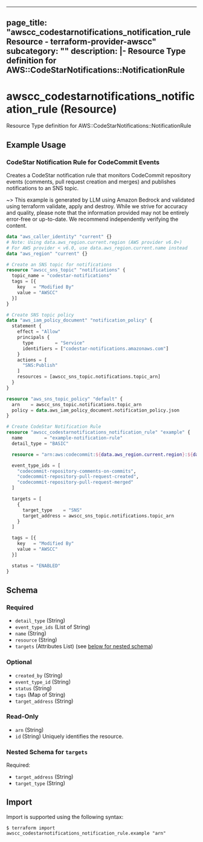 
---
page_title: "awscc_codestarnotifications_notification_rule Resource - terraform-provider-awscc"
subcategory: ""
description: |-
  Resource Type definition for AWS::CodeStarNotifications::NotificationRule
---

# awscc_codestarnotifications_notification_rule (Resource)

Resource Type definition for AWS::CodeStarNotifications::NotificationRule

## Example Usage

### CodeStar Notification Rule for CodeCommit Events

Creates a CodeStar notification rule that monitors CodeCommit repository events (comments, pull request creation and merges) and publishes notifications to an SNS topic.

~> This example is generated by LLM using Amazon Bedrock and validated using terraform validate, apply and destroy. While we strive for accuracy and quality, please note that the information provided may not be entirely error-free or up-to-date. We recommend independently verifying the content.

```terraform
data "aws_caller_identity" "current" {}
# Note: Using data.aws_region.current.region (AWS provider v6.0+)
# For AWS provider < v6.0, use data.aws_region.current.name instead
data "aws_region" "current" {}

# Create an SNS topic for notifications
resource "awscc_sns_topic" "notifications" {
  topic_name = "codestar-notifications"
  tags = [{
    key   = "Modified By"
    value = "AWSCC"
  }]
}

# Create SNS topic policy
data "aws_iam_policy_document" "notification_policy" {
  statement {
    effect = "Allow"
    principals {
      type        = "Service"
      identifiers = ["codestar-notifications.amazonaws.com"]
    }
    actions = [
      "SNS:Publish"
    ]
    resources = [awscc_sns_topic.notifications.topic_arn]
  }
}

resource "aws_sns_topic_policy" "default" {
  arn    = awscc_sns_topic.notifications.topic_arn
  policy = data.aws_iam_policy_document.notification_policy.json
}

# Create CodeStar Notification Rule
resource "awscc_codestarnotifications_notification_rule" "example" {
  name        = "example-notification-rule"
  detail_type = "BASIC"

  resource = "arn:aws:codecommit:${data.aws_region.current.region}:${data.aws_caller_identity.current.account_id}:MyDemoRepo"

  event_type_ids = [
    "codecommit-repository-comments-on-commits",
    "codecommit-repository-pull-request-created",
    "codecommit-repository-pull-request-merged"
  ]

  targets = [
    {
      target_type    = "SNS"
      target_address = awscc_sns_topic.notifications.topic_arn
    }
  ]

  tags = [{
    key   = "Modified By"
    value = "AWSCC"
  }]

  status = "ENABLED"
}
```

<!-- schema generated by tfplugindocs -->
## Schema

### Required

- `detail_type` (String)
- `event_type_ids` (List of String)
- `name` (String)
- `resource` (String)
- `targets` (Attributes List) (see [below for nested schema](#nestedatt--targets))

### Optional

- `created_by` (String)
- `event_type_id` (String)
- `status` (String)
- `tags` (Map of String)
- `target_address` (String)

### Read-Only

- `arn` (String)
- `id` (String) Uniquely identifies the resource.

<a id="nestedatt--targets"></a>
### Nested Schema for `targets`

Required:

- `target_address` (String)
- `target_type` (String)

## Import

Import is supported using the following syntax:

```shell
$ terraform import awscc_codestarnotifications_notification_rule.example "arn"
```
